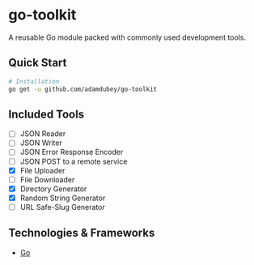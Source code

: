 # go-toolkit

A reusable Go module packed with commonly used development tools.

## Quick Start

```sh
# Installation
go get -u github.com/adamdubey/go-toolkit
```

## Included Tools

- [ ] JSON Reader
- [ ] JSON Writer
- [ ] JSON Error Response Encoder
- [ ] JSON POST to a remote service
- [x]  File Uploader
- [ ] File Downloader
- [x] Directory Generator
- [x]  Random String Generator
- [ ] URL Safe-Slug Generator

## Technologies & Frameworks

- [Go](https://go.dev/)